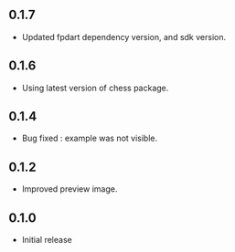 ## 0.1.7

* Updated fpdart dependency version, and sdk version.

## 0.1.6

* Using latest version of chess package.

## 0.1.4

* Bug fixed : example was not visible.

## 0.1.2

* Improved preview image.

## 0.1.0

* Initial release
